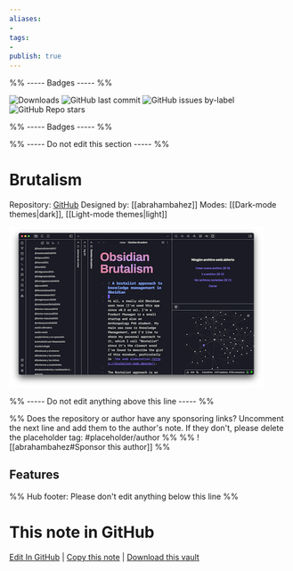 ```yaml
---
aliases:
- 
tags: 
- 
publish: true
---
```


%% ----- Badges ----- %%

![Downloads](https://img.shields.io/badge/downloads-5240-573E7A?style=for-the-badge&logo=)
![GitHub last commit](https://img.shields.io/github/last-commit/abrahambahez/Brutalism?color=573E7A&label=last%20update&logo=github&style=for-the-badge)
![GitHub issues by-label](https://img.shields.io/github/issues/abrahambahez/Brutalism/help%20wanted?color=573E7A&logo=github&style=for-the-badge) 
![GitHub Repo stars](https://img.shields.io/github/stars/abrahambahez/Brutalism?color=573E7A&logo=github&style=for-the-badge)

%% ----- Badges ----- %%

%% ----- Do not edit this section ----- %%

# Brutalism

Repository: [GitHub](https://github.com/abrahambahez/Brutalism)
Designed by: [[abrahambahez]]
Modes: [[Dark-mode themes|dark]], [[Light-mode themes|light]]



![screenshot](https://github.com/abrahambahez/Brutalism/raw/HEAD/brutalism_dark.png)

%% ----- Do not edit anything above this line ----- %% 

%% Does the repository or author have any sponsoring links? Uncomment the next line and add them to the author's note. If they don't, please delete the placeholder tag: #placeholder/author %%
%% ![[abrahambahez#Sponsor this author]] %%


## Features



%% Hub footer: Please don't edit anything below this line %%

# This note in GitHub

<span class="git-footer">[Edit In GitHub](https://github.dev/obsidian-community/obsidian-hub/blob/main/02%20-%20Community%20Expansions/02.05%20All%20Community%20Expansions/Themes/Brutalism.md "git-hub-edit-note") | [Copy this note](https://raw.githubusercontent.com/obsidian-community/obsidian-hub/main/02%20-%20Community%20Expansions/02.05%20All%20Community%20Expansions/Themes/Brutalism.md "git-hub-copy-note") | [Download this vault](https://github.com/obsidian-community/obsidian-hub/archive/refs/heads/main.zip "git-hub-download-vault") </span>
